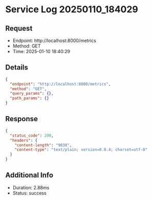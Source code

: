# Service Log 20250110_184029

## Request
- Endpoint: http://localhost:8000/metrics
- Method: GET
- Time: 2025-01-10 18:40:29

## Details
```json
{
  "endpoint": "http://localhost:8000/metrics",
  "method": "GET",
  "query_params": {},
  "path_params": {}
}
```

## Response
```json
{
  "status_code": 200,
  "headers": {
    "content-length": "9038",
    "content-type": "text/plain; version=0.0.4; charset=utf-8"
  }
}
```

## Additional Info
- Duration: 2.88ms
- Status: success
